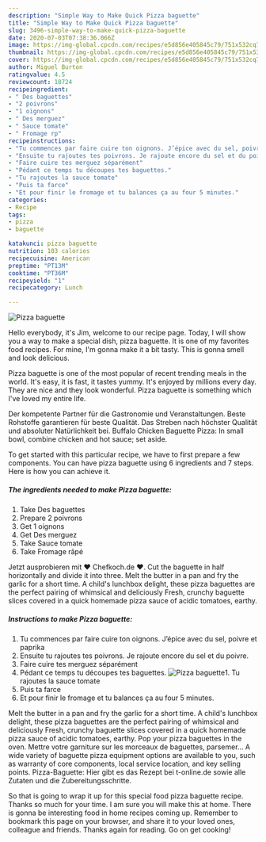 ```yaml
---
description: "Simple Way to Make Quick Pizza baguette"
title: "Simple Way to Make Quick Pizza baguette"
slug: 3496-simple-way-to-make-quick-pizza-baguette
date: 2020-07-03T07:38:36.066Z
image: https://img-global.cpcdn.com/recipes/e5d856e405845c79/751x532cq70/pizza-baguette-photo-principale-de-la-recette.jpg
thumbnail: https://img-global.cpcdn.com/recipes/e5d856e405845c79/751x532cq70/pizza-baguette-photo-principale-de-la-recette.jpg
cover: https://img-global.cpcdn.com/recipes/e5d856e405845c79/751x532cq70/pizza-baguette-photo-principale-de-la-recette.jpg
author: Miguel Burton
ratingvalue: 4.5
reviewcount: 18724
recipeingredient:
- " Des baguettes"
- "2 poivrons"
- "1 oignons"
- " Des merguez"
- " Sauce tomate"
- " Fromage rp"
recipeinstructions:
- "Tu commences par faire cuire ton oignons. J’épice avec du sel, poivre et paprika"
- "Ensuite tu rajoutes tes poivrons. Je rajoute encore du sel et du poivre."
- "Faire cuire tes merguez séparément"
- "Pédant ce temps tu découpes tes baguettes."
- "Tu rajoutes la sauce tomate"
- "Puis ta farce"
- "Et pour finir le fromage et tu balances ça au four 5 minutes."
categories:
- Recipe
tags:
- pizza
- baguette

katakunci: pizza baguette 
nutrition: 103 calories
recipecuisine: American
preptime: "PT13M"
cooktime: "PT36M"
recipeyield: "1"
recipecategory: Lunch

---
```



![Pizza baguette](https://img-global.cpcdn.com/recipes/e5d856e405845c79/751x532cq70/pizza-baguette-photo-principale-de-la-recette.jpg)

Hello everybody, it's Jim, welcome to our recipe page. Today, I will show you a way to make a special dish, pizza baguette. It is one of my favorites food recipes. For mine, I'm gonna make it a bit tasty. This is gonna smell and look delicious.

Pizza baguette is one of the most popular of recent trending meals in the world. It's easy, it is fast, it tastes yummy. It's enjoyed by millions every day. They are nice and they look wonderful. Pizza baguette is something which I've loved my entire life.

Der kompetente Partner für die Gastronomie und Veranstaltungen. Beste Rohstoffe garantieren für beste Qualität. Das Streben nach höchster Qualität und absoluter Natürlichkeit bei. Buffalo Chicken Baguette Pizza: In small bowl, combine chicken and hot sauce; set aside.


To get started with this particular recipe, we have to first prepare a few components. You can have pizza baguette using 6 ingredients and 7 steps. Here is how you can achieve it.

<!--inarticleads1-->

##### The ingredients needed to make Pizza baguette:

1. Take  Des baguettes
1. Prepare 2 poivrons
1. Get 1 oignons
1. Get  Des merguez
1. Take  Sauce tomate
1. Take  Fromage râpé


Jetzt ausprobieren mit ♥ Chefkoch.de ♥. Cut the baguette in half horizontally and divide it into three. Melt the butter in a pan and fry the garlic for a short time. A child&#39;s lunchbox delight, these pizza baguettes are the perfect pairing of whimsical and deliciously Fresh, crunchy baguette slices covered in a quick homemade pizza sauce of acidic tomatoes, earthy. 

<!--inarticleads2-->

##### Instructions to make Pizza baguette:

1. Tu commences par faire cuire ton oignons. J’épice avec du sel, poivre et paprika
1. Ensuite tu rajoutes tes poivrons. Je rajoute encore du sel et du poivre.
1. Faire cuire tes merguez séparément
1. Pédant ce temps tu découpes tes baguettes.
<img src="//assets-global.cpcdn.com/assets/icons/button_play-2c75c40dde080a61004c1f40b05d8f140eaff45d7e9e6481dc71c63d2e7c4909.png" alt="Pizza baguette">1. Tu rajoutes la sauce tomate
1. Puis ta farce
1. Et pour finir le fromage et tu balances ça au four 5 minutes.


Melt the butter in a pan and fry the garlic for a short time. A child&#39;s lunchbox delight, these pizza baguettes are the perfect pairing of whimsical and deliciously Fresh, crunchy baguette slices covered in a quick homemade pizza sauce of acidic tomatoes, earthy. Pop your pizza baguettes in the oven. Mettre votre garniture sur les morceaux de baguettes, parsemer… A wide variety of baguette pizza equipment options are available to you, such as warranty of core components, local service location, and key selling points. Pizza-Baguette: Hier gibt es das Rezept bei t-online.de sowie alle Zutaten und die Zubereitungsschritte. 

So that is going to wrap it up for this special food pizza baguette recipe. Thanks so much for your time. I am sure you will make this at home. There is gonna be interesting food in home recipes coming up. Remember to bookmark this page on your browser, and share it to your loved ones, colleague and friends. Thanks again for reading. Go on get cooking!
